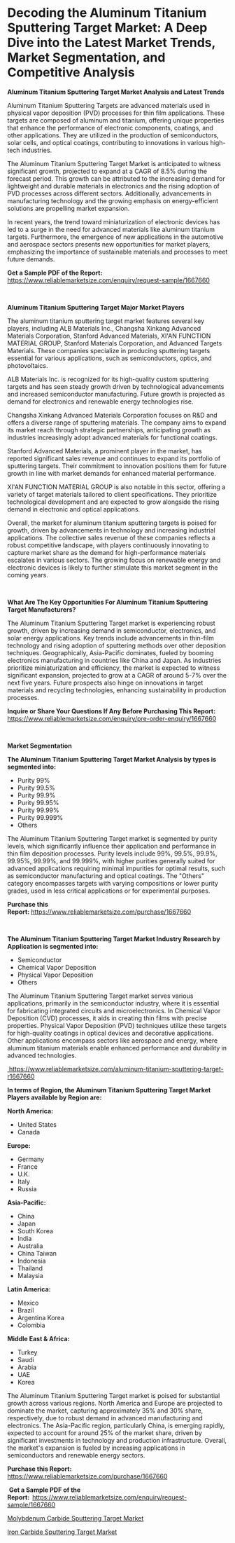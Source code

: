 <p><h1>Decoding the Aluminum Titanium Sputtering Target Market: A Deep Dive into the Latest Market Trends, Market Segmentation, and Competitive Analysis</h1></p><p><strong>Aluminum Titanium Sputtering Target Market Analysis and Latest Trends</strong></p>
<p><p>Aluminum Titanium Sputtering Targets are advanced materials used in physical vapor deposition (PVD) processes for thin film applications. These targets are composed of aluminum and titanium, offering unique properties that enhance the performance of electronic components, coatings, and other applications. They are utilized in the production of semiconductors, solar cells, and optical coatings, contributing to innovations in various high-tech industries.</p><p>The Aluminum Titanium Sputtering Target Market is anticipated to witness significant growth, projected to expand at a CAGR of 8.5% during the forecast period. This growth can be attributed to the increasing demand for lightweight and durable materials in electronics and the rising adoption of PVD processes across different sectors. Additionally, advancements in manufacturing technology and the growing emphasis on energy-efficient solutions are propelling market expansion. </p><p>In recent years, the trend toward miniaturization of electronic devices has led to a surge in the need for advanced materials like aluminum titanium targets. Furthermore, the emergence of new applications in the automotive and aerospace sectors presents new opportunities for market players, emphasizing the importance of sustainable materials and processes to meet future demands.</p></p>
<p><strong>Get a Sample PDF of the Report:&nbsp;</strong> <a href="https://www.reliablemarketsize.com/enquiry/request-sample/1667660?utm_campaign=2005&utm_medium=2&utm_source=Github&utm_content=ia&utm_term=08032025&utm_id=aluminum-titanium-sputtering-target">https://www.reliablemarketsize.com/enquiry/request-sample/1667660</a></p>
<p>&nbsp;</p>
<p><strong>Aluminum Titanium Sputtering Target Major Market Players</strong></p>
<p><p>The aluminum titanium sputtering target market features several key players, including ALB Materials Inc., Changsha Xinkang Advanced Materials Corporation, Stanford Advanced Materials, XI'AN FUNCTION MATERIAL GROUP, Stanford Materials Corporation, and Advanced Targets Materials. These companies specialize in producing sputtering targets essential for various applications, such as semiconductors, optics, and photovoltaics.</p><p>ALB Materials Inc. is recognized for its high-quality custom sputtering targets and has seen steady growth driven by technological advancements and increased semiconductor manufacturing. Future growth is projected as demand for electronics and renewable energy technologies rise.</p><p>Changsha Xinkang Advanced Materials Corporation focuses on R&D and offers a diverse range of sputtering materials. The company aims to expand its market reach through strategic partnerships, anticipating growth as industries increasingly adopt advanced materials for functional coatings.</p><p>Stanford Advanced Materials, a prominent player in the market, has reported significant sales revenue and continues to expand its portfolio of sputtering targets. Their commitment to innovation positions them for future growth in line with market demands for enhanced material performance.</p><p>XI'AN FUNCTION MATERIAL GROUP is also notable in this sector, offering a variety of target materials tailored to client specifications. They prioritize technological development and are expected to grow alongside the rising demand in electronic and optical applications.</p><p>Overall, the market for aluminum titanium sputtering targets is poised for growth, driven by advancements in technology and increasing industrial applications. The collective sales revenue of these companies reflects a robust competitive landscape, with players continuously innovating to capture market share as the demand for high-performance materials escalates in various sectors. The growing focus on renewable energy and electronic devices is likely to further stimulate this market segment in the coming years.</p></p>
<p>&nbsp;</p>
<p><strong>What Are The Key Opportunities For Aluminum Titanium Sputtering Target Manufacturers?</strong></p>
<p><p>The Aluminum Titanium Sputtering Target market is experiencing robust growth, driven by increasing demand in semiconductor, electronics, and solar energy applications. Key trends include advancements in thin-film technology and rising adoption of sputtering methods over other deposition techniques. Geographically, Asia-Pacific dominates, fueled by booming electronics manufacturing in countries like China and Japan. As industries prioritize miniaturization and efficiency, the market is expected to witness significant expansion, projected to grow at a CAGR of around 5-7% over the next five years. Future prospects also hinge on innovations in target materials and recycling technologies, enhancing sustainability in production processes.</p></p>
<p><strong>Inquire or Share Your Questions If Any Before Purchasing This Report:</strong> <a href="https://www.reliablemarketsize.com/enquiry/pre-order-enquiry/1667660?utm_campaign=2005&utm_medium=2&utm_source=Github&utm_content=ia&utm_term=08032025&utm_id=aluminum-titanium-sputtering-target">https://www.reliablemarketsize.com/enquiry/pre-order-enquiry/1667660</a></p>
<p>&nbsp;</p>
<p><strong>Market Segmentation</strong></p>
<p><strong>The Aluminum Titanium Sputtering Target Market Analysis by types is segmented into:</strong></p>
<p><ul><li>Purity 99%</li><li>Purity 99.5%</li><li>Purity 99.9%</li><li>Purity 99.95%</li><li>Purity 99.99%</li><li>Purity 99.999%</li><li>Others</li></ul></p>
<p><p>The Aluminum Titanium Sputtering Target market is segmented by purity levels, which significantly influence their application and performance in thin film deposition processes. Purity levels include 99%, 99.5%, 99.9%, 99.95%, 99.99%, and 99.999%, with higher purities generally suited for advanced applications requiring minimal impurities for optimal results, such as semiconductor manufacturing and optical coatings. The "Others" category encompasses targets with varying compositions or lower purity grades, used in less critical applications or for experimental purposes.</p></p>
<p><strong>Purchase this Report:&nbsp;</strong><a href="https://www.reliablemarketsize.com/purchase/1667660?utm_campaign=2005&utm_medium=2&utm_source=Github&utm_content=ia&utm_term=08032025&utm_id=aluminum-titanium-sputtering-target">https://www.reliablemarketsize.com/purchase/1667660</a></p>
<p>&nbsp;</p>
<p><strong>The Aluminum Titanium Sputtering Target Market Industry Research by Application is segmented into:</strong></p>
<p><ul><li>Semiconductor</li><li>Chemical Vapor Deposition</li><li>Physical Vapor Deposition</li><li>Others</li></ul></p>
<p><p>The Aluminum Titanium Sputtering Target market serves various applications, primarily in the semiconductor industry, where it is essential for fabricating integrated circuits and microelectronics. In Chemical Vapor Deposition (CVD) processes, it aids in creating thin films with precise properties. Physical Vapor Deposition (PVD) techniques utilize these targets for high-quality coatings in optical devices and decorative applications. Other applications encompass sectors like aerospace and energy, where aluminum titanium materials enable enhanced performance and durability in advanced technologies.</p></p>
<p><a href="https://www.reliablemarketsize.com/aluminum-titanium-sputtering-target-r1667660?utm_campaign=2005&utm_medium=2&utm_source=Github&utm_content=ia&utm_term=08032025&utm_id=aluminum-titanium-sputtering-target">&nbsp;https://www.reliablemarketsize.com/aluminum-titanium-sputtering-target-r1667660</a></p>
<p><strong>In terms of Region, the Aluminum Titanium Sputtering Target Market Players available by Region are:</strong></p>
<p>
    <p> <strong> North America: </strong>
        <ul>
            <li>United States</li>
            <li>Canada</li>
        </ul>
        </p> 
    <p> <strong> Europe: </strong>
        <ul>
            <li>Germany</li>
            <li>France</li>
            <li>U.K.</li>
            <li>Italy</li>
            <li>Russia</li>
        </ul>
        </p> 
    <p> <strong> Asia-Pacific: </strong>
        <ul>
            <li>China</li>
            <li>Japan</li>
            <li>South Korea</li>
            <li>India</li>
            <li>Australia</li>
            <li>China Taiwan</li>
            <li>Indonesia</li>
            <li>Thailand</li>
            <li>Malaysia</li>
        </ul>
        </p> 
    <p> <strong> Latin America: </strong>
        <ul>
            <li>Mexico</li>
            <li>Brazil</li>
            <li>Argentina Korea</li>
            <li>Colombia</li>
        </ul>
        </p> 
    <p> <strong> Middle East & Africa: </strong>
        <ul>
            <li>Turkey</li>
            <li>Saudi</li>
            <li>Arabia</li>
            <li>UAE</li>
            <li>Korea</li>
        </ul>
    </p>
    </p>
<p><p>The Aluminum Titanium Sputtering Target market is poised for substantial growth across various regions. North America and Europe are projected to dominate the market, capturing approximately 35% and 30% share, respectively, due to robust demand in advanced manufacturing and electronics. The Asia-Pacific region, particularly China, is emerging rapidly, expected to account for around 25% of the market share, driven by significant investments in technology and production infrastructure. Overall, the market's expansion is fueled by increasing applications in semiconductors and renewable energy sectors.</p></p>
<p><strong>Purchase this Report: </strong><a href="https://www.reliablemarketsize.com/purchase/1667660?utm_campaign=2005&utm_medium=2&utm_source=Github&utm_content=ia&utm_term=08032025&utm_id=aluminum-titanium-sputtering-target">https://www.reliablemarketsize.com/purchase/1667660</a></p>
<p>&nbsp;<strong>Get a Sample PDF of the Report:&nbsp;&nbsp;</strong><a href="https://www.reliablemarketsize.com/enquiry/request-sample/1667660?utm_campaign=2005&utm_medium=2&utm_source=Github&utm_content=ia&utm_term=08032025&utm_id=aluminum-titanium-sputtering-target">https://www.reliablemarketsize.com/enquiry/request-sample/1667660</a></p>
<p><strong></strong></p>
<p><p><a href="https://github.com/eskelimaksic/Market-Research-Report-List-1/blob/main/molybdenum-carbide-sputtering-target-market.md?utm_campaign=2005&utm_medium=2&utm_source=Github&utm_content=ia&utm_term=08032025&utm_id=aluminum-titanium-sputtering-target">Molybdenum Carbide Sputtering Target Market</a></p><p><a href="https://github.com/lylyparadise/Market-Research-Report-List-6/blob/main/iron-carbide-sputtering-target-market.md?utm_campaign=2005&utm_medium=2&utm_source=Github&utm_content=ia&utm_term=08032025&utm_id=aluminum-titanium-sputtering-target">Iron Carbide Sputtering Target Market</a></p></p>